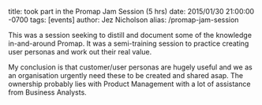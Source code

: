 title: took part in the Promap Jam Session (5 hrs)
date: 2015/01/30 21:00:00 -0700
tags: [events]
author: Jez Nicholson
alias: /promap-jam-session

​​​​This was a session seeking to distill and document some of the knowledge in-and-around Promap. It was a semi-training session to practice creating user personas and work out their real value.

My conclusion is that customer/user personas are hugely useful and we as an organisation urgently need these to be created and shared asap. The ownership probably lies with Product Management with a lot of assistance from Business Analysts.